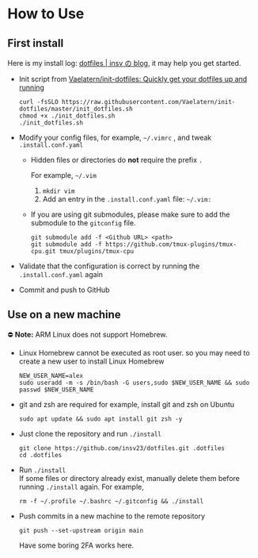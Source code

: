 # How to Use

## First install

Here is my install log: [dotfiles | insv の blog](https://blog.insv.xyz/dotfiles), it may help you get started.

- Init script from [Vaelatern/init-dotfiles: Quickly get your dotfiles up and running](https://github.com/Vaelatern/init-dotfiles)

  ```shell
  curl -fsSLO https://raw.githubusercontent.com/Vaelatern/init-dotfiles/master/init_dotfiles.sh
  chmod +x ./init_dotfiles.sh
  ./init_dotfiles.sh
  ```

- Modify your config files, for example, `~/.vimrc` , and tweak `.install.conf.yaml`

  - Hidden files or directories do **not** require the prefix `.`

    For example, `~/.vim`

    1. `mkdir vim`
    2. Add an entry in the `.install.conf.yaml` file: `~/.vim:`

  - If you are using git submodules, please make sure to add the submodule to the `gitconfig` file.

    ```shell
    git submodule add -f <Github URL> <path>
    git submodule add -f https://github.com/tmux-plugins/tmux-cpu.git tmux/plugins/tmux-cpu
    ```

- Validate that the configuration is correct by running the `.install.conf.yaml` again

- Commit and push to GitHub

## Use on a new machine

⛔ **Note:** ARM Linux does not support Homebrew.

- Linux Homebrew cannot be executed as root user.
  so you may need to create a new user to install Linux Homebrew

  ```shell
  NEW_USER_NAME=alex
  sudo useradd -m -s /bin/bash -G users,sudo $NEW_USER_NAME && sudo passwd $NEW_USER_NAME
  ```

- git and zsh are required
  for example, install git and zsh on Ubuntu

  ```shell
  sudo apt update && sudo apt install git zsh -y
  ```

- Just clone the repository and run `./install`

  ```shell
  git clone https://github.com/insv23/dotfiles.git .dotfiles
  cd .dotfiles
  ```

- Run `./install`  
   If some files or directory already exist, manually delete them before running `./install` again. For example,

  ```shell
  rm -f ~/.profile ~/.bashrc ~/.gitconfig && ./install
  ```

- Push commits in a new machine to the remote repository

  ```shell
  git push --set-upstream origin main
  ```

  Have some boring 2FA works here.

